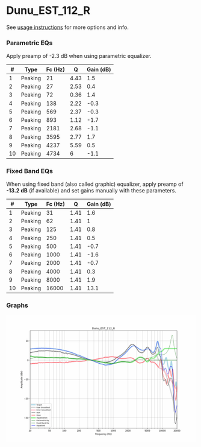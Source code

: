 # Dunu_EST_112_R
See [usage instructions](https://github.com/jaakkopasanen/AutoEq#usage) for more options and info.

### Parametric EQs
Apply preamp of -2.3 dB when using parametric equalizer.

|   # | Type    |   Fc (Hz) |    Q |   Gain (dB) |
|-----|---------|-----------|------|-------------|
|   1 | Peaking |        21 | 4.43 |         1.5 |
|   2 | Peaking |        27 | 2.53 |         0.4 |
|   3 | Peaking |        72 | 0.36 |         1.4 |
|   4 | Peaking |       138 | 2.22 |        -0.3 |
|   5 | Peaking |       569 | 2.37 |        -0.3 |
|   6 | Peaking |       893 | 1.12 |        -1.7 |
|   7 | Peaking |      2181 | 2.68 |        -1.1 |
|   8 | Peaking |      3595 | 2.77 |         1.7 |
|   9 | Peaking |      4237 | 5.59 |         0.5 |
|  10 | Peaking |      4734 | 6    |        -1.1 |

### Fixed Band EQs
When using fixed band (also called graphic) equalizer, apply preamp of **-13.2 dB** (if available) and set gains manually with these parameters.

|   # | Type    |   Fc (Hz) |    Q |   Gain (dB) |
|-----|---------|-----------|------|-------------|
|   1 | Peaking |        31 | 1.41 |         1.6 |
|   2 | Peaking |        62 | 1.41 |         1   |
|   3 | Peaking |       125 | 1.41 |         0.8 |
|   4 | Peaking |       250 | 1.41 |         0.5 |
|   5 | Peaking |       500 | 1.41 |        -0.7 |
|   6 | Peaking |      1000 | 1.41 |        -1.6 |
|   7 | Peaking |      2000 | 1.41 |        -0.7 |
|   8 | Peaking |      4000 | 1.41 |         0.3 |
|   9 | Peaking |      8000 | 1.41 |         1.9 |
|  10 | Peaking |     16000 | 1.41 |        13.1 |

### Graphs
![](./Dunu_EST_112_R.png)
